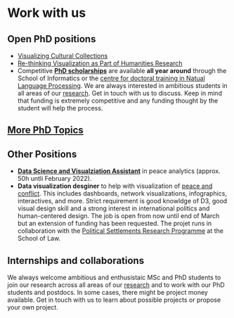 # Work with us

## Open PhD positions

* [Visualizing Cultural Collections](phd-visCulturalCollections.html)
* [Re-thinking Visualization as Part of Humanities Research](phd-vishumanities-nov2021.html)
* Competitive __[PhD scholarships](phd-edinburgh.html)__ are available **all year around** through the School of Informatics or the [centre for doctoral training in Natual Language Processing](https://web.inf.ed.ac.uk/cdt/natural-language-processing). We are always interested in ambitious students in all areas of our [research](https://vishub.net/index#projects). Get in touch with us to discuss. Keep in mind that funding is extremely competitive and any funding thought by the student will help the process.

## [More PhD Topics](../phd-topics)

## Other Positions

* [**Data Science and Visualziation Assistant**](pax-assistant-2021.md) in peace analytics (approx. 50h untli February 2022).
* **Data visualization desginer** to help with visualization of [peace and conflict](https://vishub.net/projects/peace_analytics.html). This includes dashboards, network visualizations, infographics, interactives, and more. Strict requirement is good knowldge of D3, good visual design skill and a strong interest in international politics and human-centered design. The job is open from now until end of March but an extension of funding has been requested. The projet runs in collaboration with the [Political Settlements Research Programme](https://www.politicalsettlements.org) at the School of Law. 

## Internships and collaborations

We always welcome ambitious and enthusistaic MSc and PhD students to join our research across all areas of our [research](https://vishub.net/index#projects) and to work with our PhD students and postdocs. In some cases, there might be project money available. Get in touch with us to learn about possible projects or propose your own project. 
